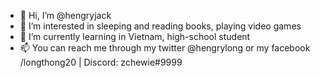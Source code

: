 - 👋 Hi, I’m @hengryjack
- 👀 I’m interested in sleeping and reading books, playing video games
- 🌱 I’m currently learning in Vietnam, high-school student
- 📫 You can reach me through my twitter @hengrylong or my facebook /longthong20 | Discord: zchewie#9999

<!---
hengryjack/hengryjack is a ✨ special ✨ repository because its `README.md` (this file) appears on your GitHub profile.
You can click the Preview link to take a look at your changes.
--->
